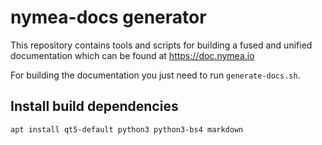 # nymea-docs generator

This repository contains tools and scripts for building a fused and unified documentation which can be found at https://doc.nymea.io

For building the documentation you just need to run `generate-docs.sh`.

## Install build dependencies

    apt install qt5-default python3 python3-bs4 markdown
